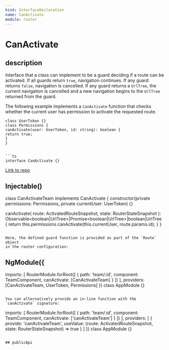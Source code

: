 ```yaml
---
kind: InterfaceDeclaration
name: CanActivate
module: router
---
```


# CanActivate

## description

Interface that a class can implement to be a guard deciding if a route can be activated.
If all guards return `true`, navigation continues. If any guard returns `false`,
navigation is cancelled. If any guard returns a `UrlTree`, the current navigation
is cancelled and a new navigation begins to the `UrlTree` returned from the guard.

The following example implements a `CanActivate` function that checks whether the
current user has permission to activate the requested route.

````
class UserToken {}
class Permissions {
canActivate(user: UserToken, id: string): boolean {
return true;
}
}


```ts
interface CanActivate {}
````

[Link to repo](https://github.com/timdeschryver/angular/blob/master/packages/router/src/interfaces.ts#L92-L95)

## Injectable()

class CanActivateTeam implements CanActivate {
constructor(private permissions: Permissions, private currentUser: UserToken) {}

canActivate(
route: ActivatedRouteSnapshot,
state: RouterStateSnapshot
): Observable<boolean|UrlTree>|Promise<boolean|UrlTree>|boolean|UrlTree {
return this.permissions.canActivate(this.currentUser, route.params.id);
}
}

```

Here, the defined guard function is provided as part of the `Route` object
in the router configuration:

```

## NgModule({

imports: [
RouterModule.forRoot([
{
path: 'team/:id',
component: TeamComponent,
canActivate: [CanActivateTeam]
}
])
],
providers: [CanActivateTeam, UserToken, Permissions]
})
class AppModule {}

```

You can alternatively provide an in-line function with the `canActivate` signature:

```

imports: [
RouterModule.forRoot([
{
path: 'team/:id',
component: TeamComponent,
canActivate: ['canActivateTeam']
}
])
],
providers: [
{
provide: 'canActivateTeam',
useValue: (route: ActivatedRouteSnapshot, state: RouterStateSnapshot) => true
}
]
})
class AppModule {}

```

## publicApi
```

